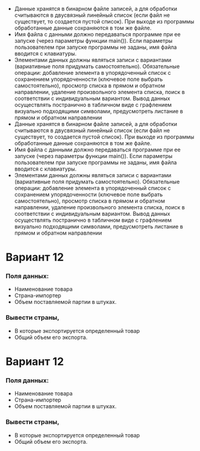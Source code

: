 - Данные хранятся в бинарном файле записей, а для обработки считываются
в двусвязный линейный список (если файл не существует, то создается пустой
список). При выходе из программы обработанные данные сохраняются в том же
файле. 
- Имя файла с данными должно передаваться программе при ее запуске
(через параметры функции main()). Если параметры пользователем при запуске
программы не заданы, имя файла вводится с клавиатуры. 
- Элементами данных должны являться записи с вариантами (вариативные поля придумать
самостоятельно). Обязательные операции: добавление элемента в
упорядоченный список с сохранением упорядоченности (ключевое поле выбрать
самостоятельно), просмотр списка в прямом и обратном направлении, удаление
произвольного элемента списка, поиск в соответствии с индивидуальным
вариантом. Вывод данных осуществлять постранично в табличном виде с
графлением визуально подходящими символами, предусмотреть листание в
прямом и обратном направлении
- Данные хранятся в бинарном файле записей, а для обработки считываются
в двусвязный линейный список (если файл не существует, то создается пустой
список). При выходе из программы обработанные данные сохраняются в том же
файле. 
- Имя файла с данными должно передаваться программе при ее запуске
(через параметры функции main()). Если параметры пользователем при запуске
программы не заданы, имя файла вводится с клавиатуры. 
- Элементами данных должны являться записи с вариантами (вариативные поля придумать
самостоятельно). Обязательные операции: добавление элемента в
упорядоченный список с сохранением упорядоченности (ключевое поле выбрать
самостоятельно), просмотр списка в прямом и обратном направлении, удаление
произвольного элемента списка, поиск в соответствии с индивидуальным
вариантом. Вывод данных осуществлять постранично в табличном виде с
графлением визуально подходящими символами, предусмотреть листание в
прямом и обратном направлении


# Вариант 12
### Поля данных: 
* Наименование товара
* Страна-импортер 
* Объем поставляемой партии в штуках. 
### Вывести страны, 
* В которые экспортируется определенный товар
* Общий объем его экспорта.

# Вариант 12
### Поля данных: 
* Наименование товара
* Страна-импортер 
* Объем поставляемой партии в штуках. 
### Вывести страны, 
* В которые экспортируется определенный товар
* Общий объем его экспорта.